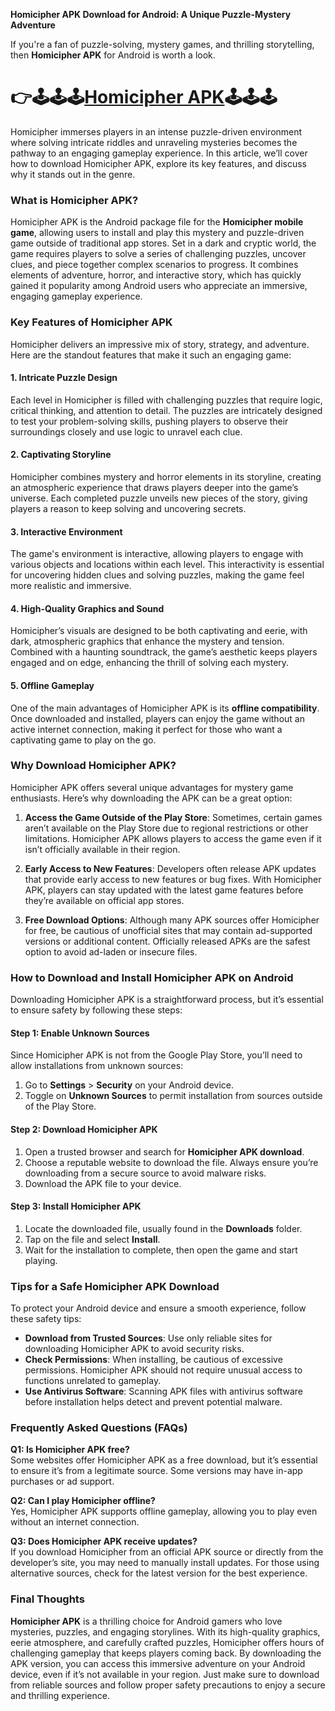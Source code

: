 **Homicipher APK Download for Android: A Unique Puzzle-Mystery Adventure**

If you're a fan of puzzle-solving, mystery games, and thrilling storytelling, then **Homicipher APK** for Android is worth a look.

# 👉🕹🕹🕹[Homicipher APK](https://modcombo.com/homicipher.html)🕹🕹🕹

Homicipher immerses players in an intense puzzle-driven environment where solving intricate riddles and unraveling mysteries becomes the pathway to an engaging gameplay experience. In this article, we’ll cover how to download Homicipher APK, explore its key features, and discuss why it stands out in the genre.

### What is Homicipher APK?

Homicipher APK is the Android package file for the **Homicipher mobile game**, allowing users to install and play this mystery and puzzle-driven game outside of traditional app stores. Set in a dark and cryptic world, the game requires players to solve a series of challenging puzzles, uncover clues, and piece together complex scenarios to progress. It combines elements of adventure, horror, and interactive story, which has quickly gained it popularity among Android users who appreciate an immersive, engaging gameplay experience.

### Key Features of Homicipher APK

Homicipher delivers an impressive mix of story, strategy, and adventure. Here are the standout features that make it such an engaging game:

#### 1. **Intricate Puzzle Design**
Each level in Homicipher is filled with challenging puzzles that require logic, critical thinking, and attention to detail. The puzzles are intricately designed to test your problem-solving skills, pushing players to observe their surroundings closely and use logic to unravel each clue.

#### 2. **Captivating Storyline**
Homicipher combines mystery and horror elements in its storyline, creating an atmospheric experience that draws players deeper into the game’s universe. Each completed puzzle unveils new pieces of the story, giving players a reason to keep solving and uncovering secrets.

#### 3. **Interactive Environment**
The game's environment is interactive, allowing players to engage with various objects and locations within each level. This interactivity is essential for uncovering hidden clues and solving puzzles, making the game feel more realistic and immersive.

#### 4. **High-Quality Graphics and Sound**
Homicipher’s visuals are designed to be both captivating and eerie, with dark, atmospheric graphics that enhance the mystery and tension. Combined with a haunting soundtrack, the game’s aesthetic keeps players engaged and on edge, enhancing the thrill of solving each mystery.

#### 5. **Offline Gameplay**
One of the main advantages of Homicipher APK is its **offline compatibility**. Once downloaded and installed, players can enjoy the game without an active internet connection, making it perfect for those who want a captivating game to play on the go.

### Why Download Homicipher APK?

Homicipher APK offers several unique advantages for mystery game enthusiasts. Here’s why downloading the APK can be a great option:

1. **Access the Game Outside of the Play Store**: Sometimes, certain games aren’t available on the Play Store due to regional restrictions or other limitations. Homicipher APK allows players to access the game even if it isn’t officially available in their region.

2. **Early Access to New Features**: Developers often release APK updates that provide early access to new features or bug fixes. With Homicipher APK, players can stay updated with the latest game features before they’re available on official app stores.

3. **Free Download Options**: Although many APK sources offer Homicipher for free, be cautious of unofficial sites that may contain ad-supported versions or additional content. Officially released APKs are the safest option to avoid ad-laden or insecure files.

### How to Download and Install Homicipher APK on Android

Downloading Homicipher APK is a straightforward process, but it’s essential to ensure safety by following these steps:

#### Step 1: Enable Unknown Sources
Since Homicipher APK is not from the Google Play Store, you’ll need to allow installations from unknown sources:

1. Go to **Settings** > **Security** on your Android device.
2. Toggle on **Unknown Sources** to permit installation from sources outside of the Play Store.

#### Step 2: Download Homicipher APK
1. Open a trusted browser and search for **Homicipher APK download**.
2. Choose a reputable website to download the file. Always ensure you’re downloading from a secure source to avoid malware risks.
3. Download the APK file to your device.

#### Step 3: Install Homicipher APK
1. Locate the downloaded file, usually found in the **Downloads** folder.
2. Tap on the file and select **Install**.
3. Wait for the installation to complete, then open the game and start playing.

### Tips for a Safe Homicipher APK Download

To protect your Android device and ensure a smooth experience, follow these safety tips:

- **Download from Trusted Sources**: Use only reliable sites for downloading Homicipher APK to avoid security risks.
- **Check Permissions**: When installing, be cautious of excessive permissions. Homicipher APK should not require unusual access to functions unrelated to gameplay.
- **Use Antivirus Software**: Scanning APK files with antivirus software before installation helps detect and prevent potential malware.

### Frequently Asked Questions (FAQs)

**Q1: Is Homicipher APK free?**  
Some websites offer Homicipher APK as a free download, but it’s essential to ensure it’s from a legitimate source. Some versions may have in-app purchases or ad support.

**Q2: Can I play Homicipher offline?**  
Yes, Homicipher APK supports offline gameplay, allowing you to play even without an internet connection.

**Q3: Does Homicipher APK receive updates?**  
If you download Homicipher from an official APK source or directly from the developer’s site, you may need to manually install updates. For those using alternative sources, check for the latest version for the best experience.

### Final Thoughts

**Homicipher APK** is a thrilling choice for Android gamers who love mysteries, puzzles, and engaging storylines. With its high-quality graphics, eerie atmosphere, and carefully crafted puzzles, Homicipher offers hours of challenging gameplay that keeps players coming back. By downloading the APK version, you can access this immersive adventure on your Android device, even if it’s not available in your region. Just make sure to download from reliable sources and follow proper safety precautions to enjoy a secure and thrilling experience.


